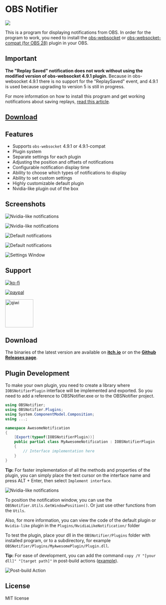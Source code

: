 # OBS Notifier

<img src="Images/obs_notifier.png"/>

This is a program for displaying notifications from OBS.
In order for the program to work, you need to install the [obs-websocket](https://github.com/obsproject/obs-websocket/releases/tag/4.9.1) or [obs-websocket-compat (for OBS 28)](https://github.com/obsproject/obs-websocket/releases/tag/4.9.1-compat) plugin in your OBS.

## Important

**The "Replay Saved" notification does not work without using the modified version of obs-websocket 4.9.1 plugin.** Because in obs-websocket 4.9.1 there is no support for the "ReplaySaved" event, and 4.9.1 is used because upgrading to version 5 is still in progress.

For more information on how to install this program and get working notifications about saving replays, [read this article](https://dmitriysalnikov.itch.io/obs-notifier/devlog/335353/how-to-install-obs-notifier).

<h2><a href="#Support">Download</a></h2>

## Features

* Supports `obs-websocket` 4.9.1 or 4.9.1-compat
* Plugin system
* Separate settings for each plugin
* Adjusting the position and offsets of notifications
* Configurable notification display time
* Ability to choose which types of notifications to display
* Ability to set custom settings
* Highly customizable default plugin
* Nvidia-like plugin out of the box

## Screenshots

![Nvidia-like notifications](Images/readme/nvidia-like_notif1.png)

![Nvidia-like notifications](Images/readme/nvidia-like_notif2.gif)

![Default notifications](Images/readme/default_notif1.gif)

![Default notifications](Images/readme/default_notif2.png)

![Settings Window](Images/readme/OBSNotifier_setting.png)

## Support

[![ko-fi](https://ko-fi.com/img/githubbutton_sm.svg)](https://ko-fi.com/I2I53VZ2D)

[![paypal](https://www.paypalobjects.com/en_US/i/btn/btn_donateCC_LG.gif)](https://paypal.me/dmitriysalnikov)

[<img src="https://jobs.qiwi.com/assets/media/logo-mobile.83a2407e.svg" alt="qiwi" width=90px/>](https://qiwi.com/n/DMITRIYSALNIKOV)

## Download

The binaries of the latest version are available on [**itch.io**](https://dmitriysalnikov.itch.io/obs-notifier) or on the [**Github Releases page**](https://github.com/DmitriySalnikov/OBSNotifier/releases/latest).

## Plugin Development

To make your own plugin, you need to create a library where `IOBSNotifierPlugin` interface will be implemented and exported.
So you need to add a reference to OBSNotifier.exe or to the OBSNotifier project.

```csharp
using OBSNotifier;
using OBSNotifier.Plugins;
using System.ComponentModel.Composition;
using ...;

namespace AwesomeNotification
{
    [Export(typeof(IOBSNotifierPlugin))]
    public partial class MyAwesomeNotification : IOBSNotifierPlugin
    {
        // Interface implementation here
    }
}
```

**Tip:** For faster implementation of all the methods and properties of the plugin, you can simply place the text cursor on the interface name and press ALT + Enter, then select `Implement interface`.

![Nvidia-like notifications](Images/readme/interface.png)

To position the notification window, you can use the `OBSNotifier.Utils.GetWindowPosition()`. Or just use other functions from the `Utils`.

Also, for more information, you can view the code of the default plugin or `Nvidia-like` plugin in the `Plugins/NvidiaLikeNotification/` folder

To test the plugin, place your dll in the `OBSNotifier/Plugins` folder with installed program, or to a subdirectory, for example `OBSNotifier/Plugins/MyAwesomePlugin/Plugin.dll`.

**Tip:** For ease of development, you can add the command `copy /Y "[your dll]" "[target path]"` in post-build actions ([example](https://github.com/DmitriySalnikov/OBSNotifier/blob/463fcb63f6b07c6a80df4b9cc70f41ccd6f405c8/Plugins/NvidiaLikeNotification/NvidiaLikeNotification.csproj#L106)).

![Post-build Action](Images/readme/post-build.png)

## License

MIT license
